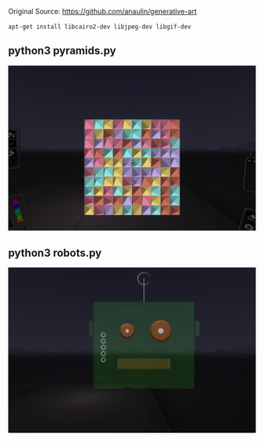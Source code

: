 Original Source: https://github.com/anaulin/generative-art

```
apt-get install libcairo2-dev libjpeg-dev libgif-dev
```

python3 pyramids.py
-------------
<img src="images/pyramids.JPG" width="600" />

python3 robots.py
-------------
<img src="images/robots.JPG" width="600" />
